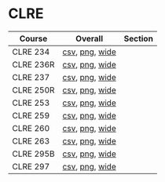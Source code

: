 # CLRE

| Course | Overall | Section |
| ------ | ------- | ------- |
| CLRE 234 | [csv](https://github.com/UCSD-Historical-Enrollment-Data/2024Winter/blob/main/overall/CLRE%20234.csv), [png](https://raw.githubusercontent.com/UCSD-Historical-Enrollment-Data/2024Winter/main/plot_overall/CLRE%20234.png), [wide](https://raw.githubusercontent.com/UCSD-Historical-Enrollment-Data/2024Winter/main/plot_overall_wide/CLRE%20234.png) |  |
| CLRE 236R | [csv](https://github.com/UCSD-Historical-Enrollment-Data/2024Winter/blob/main/overall/CLRE%20236R.csv), [png](https://raw.githubusercontent.com/UCSD-Historical-Enrollment-Data/2024Winter/main/plot_overall/CLRE%20236R.png), [wide](https://raw.githubusercontent.com/UCSD-Historical-Enrollment-Data/2024Winter/main/plot_overall_wide/CLRE%20236R.png) |  |
| CLRE 237 | [csv](https://github.com/UCSD-Historical-Enrollment-Data/2024Winter/blob/main/overall/CLRE%20237.csv), [png](https://raw.githubusercontent.com/UCSD-Historical-Enrollment-Data/2024Winter/main/plot_overall/CLRE%20237.png), [wide](https://raw.githubusercontent.com/UCSD-Historical-Enrollment-Data/2024Winter/main/plot_overall_wide/CLRE%20237.png) |  |
| CLRE 250R | [csv](https://github.com/UCSD-Historical-Enrollment-Data/2024Winter/blob/main/overall/CLRE%20250R.csv), [png](https://raw.githubusercontent.com/UCSD-Historical-Enrollment-Data/2024Winter/main/plot_overall/CLRE%20250R.png), [wide](https://raw.githubusercontent.com/UCSD-Historical-Enrollment-Data/2024Winter/main/plot_overall_wide/CLRE%20250R.png) |  |
| CLRE 253 | [csv](https://github.com/UCSD-Historical-Enrollment-Data/2024Winter/blob/main/overall/CLRE%20253.csv), [png](https://raw.githubusercontent.com/UCSD-Historical-Enrollment-Data/2024Winter/main/plot_overall/CLRE%20253.png), [wide](https://raw.githubusercontent.com/UCSD-Historical-Enrollment-Data/2024Winter/main/plot_overall_wide/CLRE%20253.png) |  |
| CLRE 259 | [csv](https://github.com/UCSD-Historical-Enrollment-Data/2024Winter/blob/main/overall/CLRE%20259.csv), [png](https://raw.githubusercontent.com/UCSD-Historical-Enrollment-Data/2024Winter/main/plot_overall/CLRE%20259.png), [wide](https://raw.githubusercontent.com/UCSD-Historical-Enrollment-Data/2024Winter/main/plot_overall_wide/CLRE%20259.png) |  |
| CLRE 260 | [csv](https://github.com/UCSD-Historical-Enrollment-Data/2024Winter/blob/main/overall/CLRE%20260.csv), [png](https://raw.githubusercontent.com/UCSD-Historical-Enrollment-Data/2024Winter/main/plot_overall/CLRE%20260.png), [wide](https://raw.githubusercontent.com/UCSD-Historical-Enrollment-Data/2024Winter/main/plot_overall_wide/CLRE%20260.png) |  |
| CLRE 263 | [csv](https://github.com/UCSD-Historical-Enrollment-Data/2024Winter/blob/main/overall/CLRE%20263.csv), [png](https://raw.githubusercontent.com/UCSD-Historical-Enrollment-Data/2024Winter/main/plot_overall/CLRE%20263.png), [wide](https://raw.githubusercontent.com/UCSD-Historical-Enrollment-Data/2024Winter/main/plot_overall_wide/CLRE%20263.png) |  |
| CLRE 295B | [csv](https://github.com/UCSD-Historical-Enrollment-Data/2024Winter/blob/main/overall/CLRE%20295B.csv), [png](https://raw.githubusercontent.com/UCSD-Historical-Enrollment-Data/2024Winter/main/plot_overall/CLRE%20295B.png), [wide](https://raw.githubusercontent.com/UCSD-Historical-Enrollment-Data/2024Winter/main/plot_overall_wide/CLRE%20295B.png) |  |
| CLRE 297 | [csv](https://github.com/UCSD-Historical-Enrollment-Data/2024Winter/blob/main/overall/CLRE%20297.csv), [png](https://raw.githubusercontent.com/UCSD-Historical-Enrollment-Data/2024Winter/main/plot_overall/CLRE%20297.png), [wide](https://raw.githubusercontent.com/UCSD-Historical-Enrollment-Data/2024Winter/main/plot_overall_wide/CLRE%20297.png) |  |
